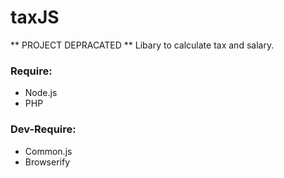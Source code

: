 # taxJS
** PROJECT DEPRACATED **
Libary to calculate tax and salary.
### Require:
 - Node.js
 - PHP
### Dev-Require:
- Common.js
- Browserify




